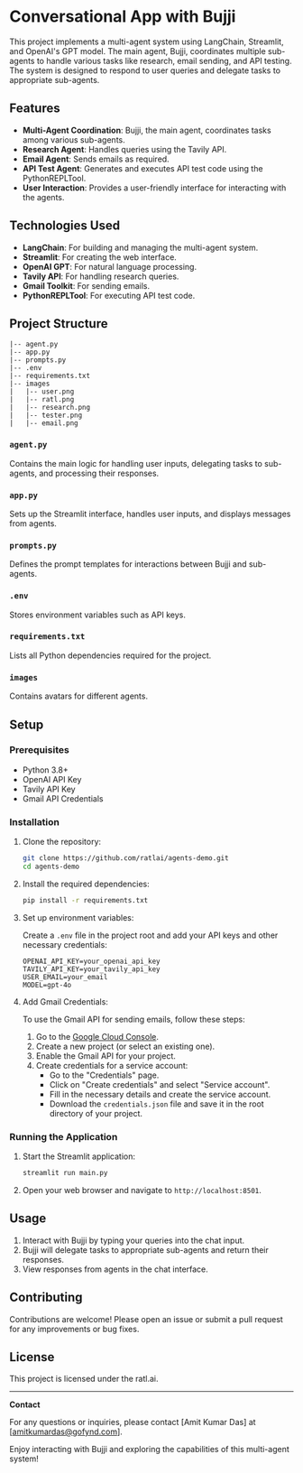# Conversational App with Bujji

This project implements a multi-agent system using LangChain, Streamlit, and OpenAI's GPT model. The main agent, Bujji, coordinates multiple sub-agents to handle various tasks like research, email sending, and API testing. The system is designed to respond to user queries and delegate tasks to appropriate sub-agents.

## Features

- **Multi-Agent Coordination**: Bujji, the main agent, coordinates tasks among various sub-agents.
- **Research Agent**: Handles queries using the Tavily API.
- **Email Agent**: Sends emails as required.
- **API Test Agent**: Generates and executes API test code using the PythonREPLTool.
- **User Interaction**: Provides a user-friendly interface for interacting with the agents.

## Technologies Used

- **LangChain**: For building and managing the multi-agent system.
- **Streamlit**: For creating the web interface.
- **OpenAI GPT**: For natural language processing.
- **Tavily API**: For handling research queries.
- **Gmail Toolkit**: For sending emails.
- **PythonREPLTool**: For executing API test code.

## Project Structure

```
|-- agent.py
|-- app.py
|-- prompts.py
|-- .env
|-- requirements.txt
|-- images
|   |-- user.png
|   |-- ratl.png
|   |-- research.png
|   |-- tester.png
|   |-- email.png
```

### `agent.py`

Contains the main logic for handling user inputs, delegating tasks to sub-agents, and processing their responses.

### `app.py`

Sets up the Streamlit interface, handles user inputs, and displays messages from agents.

### `prompts.py`

Defines the prompt templates for interactions between Bujji and sub-agents.

### `.env`

Stores environment variables such as API keys.

### `requirements.txt`

Lists all Python dependencies required for the project.

### `images`

Contains avatars for different agents.

## Setup

### Prerequisites

- Python 3.8+
- OpenAI API Key
- Tavily API Key
- Gmail API Credentials

### Installation

1. Clone the repository:

    ```bash
    git clone https://github.com/ratlai/agents-demo.git
    cd agents-demo
    ```

2. Install the required dependencies:

    ```bash
    pip install -r requirements.txt
    ```

3. Set up environment variables:

    Create a `.env` file in the project root and add your API keys and other necessary credentials:

    ```env
    OPENAI_API_KEY=your_openai_api_key
    TAVILY_API_KEY=your_tavily_api_key
    USER_EMAIL=your_email
    MODEL=gpt-4o
    ```

4. Add Gmail Credentials:

    To use the Gmail API for sending emails, follow these steps:

    1. Go to the [Google Cloud Console](https://console.cloud.google.com/).
    2. Create a new project (or select an existing one).
    3. Enable the Gmail API for your project.
    4. Create credentials for a service account:
        - Go to the "Credentials" page.
        - Click on "Create credentials" and select "Service account".
        - Fill in the necessary details and create the service account.
        - Download the `credentials.json` file and save it in the root directory of your project.


### Running the Application

1. Start the Streamlit application:

    ```bash
    streamlit run main.py
    ```

2. Open your web browser and navigate to `http://localhost:8501`.

## Usage

1. Interact with Bujji by typing your queries into the chat input.
2. Bujji will delegate tasks to appropriate sub-agents and return their responses.
3. View responses from agents in the chat interface.

## Contributing

Contributions are welcome! Please open an issue or submit a pull request for any improvements or bug fixes.

## License

This project is licensed under the ratl.ai.

---

**Contact**

For any questions or inquiries, please contact [Amit Kumar Das] at [amitkumardas@gofynd.com].

Enjoy interacting with Bujji and exploring the capabilities of this multi-agent system!